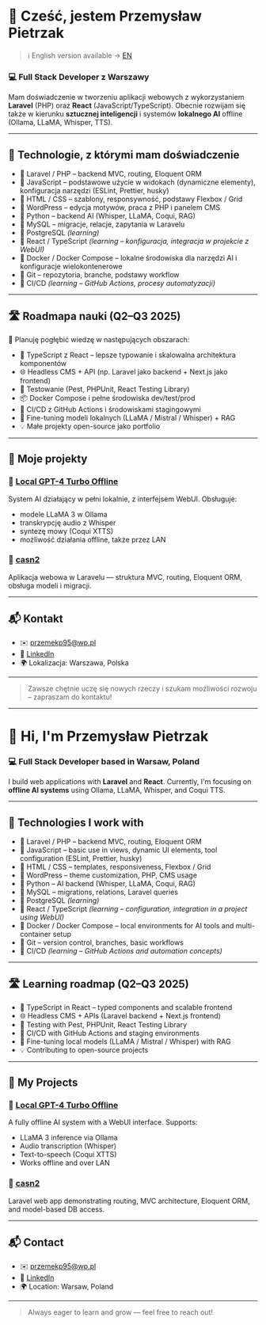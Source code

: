 
<!--## Hi there 👋 
-->


# 👋 Cześć, jestem Przemysław Pietrzak

> ℹ️ English version available → [EN](#en)

### 💻 Full Stack Developer z Warszawy

Mam doświadczenie w tworzeniu aplikacji webowych z wykorzystaniem **Laravel** (PHP) oraz **React** (JavaScript/TypeScript). Obecnie rozwijam się także w kierunku **sztucznej inteligencji** i systemów **lokalnego AI** offline (Ollama, LLaMA, Whisper, TTS).

---

## 🧰 Technologie, z którymi mam doświadczenie

- 🔹 Laravel / PHP – backend MVC, routing, Eloquent ORM  
- 🔹 JavaScript – podstawowe użycie w widokach (dynamiczne elementy), konfiguracja narzędzi (ESLint, Prettier, husky)  
- 🔹 HTML / CSS – szablony, responsywność, podstawy Flexbox / Grid  
- 🔹 WordPress – edycja motywów, praca z PHP i panelem CMS  
- 🔹 Python – backend AI (Whisper, LLaMA, Coqui, RAG)  
- 🔹 MySQL – migracje, relacje, zapytania w Laravelu  
- 🔹 PostgreSQL *(learning)*  
- 🔹 React / TypeScript *(learning – konfiguracja, integracja w projekcie z WebUI)*  
- 🔹 Docker / Docker Compose – lokalne środowiska dla narzędzi AI i konfiguracje wielokontenerowe  
- 🔹 Git – repozytoria, branche, podstawy workflow  
- 🔹 CI/CD *(learning – GitHub Actions, procesy automatyzacji)*  

---

## 🛣️ Roadmapa nauki (Q2–Q3 2025)

🎯 Planuję pogłębić wiedzę w następujących obszarach:

- 🔬 TypeScript z React – lepsze typowanie i skalowalna architektura komponentów  
- 🌐 Headless CMS + API (np. Laravel jako backend + Next.js jako frontend)  
- 🧪 Testowanie (Pest, PHPUnit, React Testing Library)  
- 📦 Docker Compose i pełne środowiska dev/test/prod  
- 🚀 CI/CD z GitHub Actions i środowiskami stagingowymi  
- 🧠 Fine-tuning modeli lokalnych (LLaMA / Mistral / Whisper) + RAG  
- 💡 Małe projekty open-source jako portfolio  

---

## 🚀 Moje projekty

### 🧠 [Local GPT-4 Turbo Offline](https://github.com/przemekp95/local-gpt4t-offline)
System AI działający w pełni lokalnie, z interfejsem WebUI. Obsługuje:
- modele LLaMA 3 w Ollama
- transkrypcję audio z Whisper
- syntezę mowy (Coqui XTTS)
- możliwość działania offline, także przez LAN

### 📂 [casn2](https://github.com/przemekp95/casn2)
Aplikacja webowa w Laravelu — struktura MVC, routing, Eloquent ORM, obsługa modeli i migracji.

---

## 📬 Kontakt

- ✉️ przemekp95@wp.pl  
- 🔗 [LinkedIn](https://www.linkedin.com/in/przemyslaw-pietrzak/)  
- 🌍 Lokalizacja: Warszawa, Polska

---

> Zawsze chętnie uczę się nowych rzeczy i szukam możliwości rozwoju – zapraszam do kontaktu!

---

<div id="en">

# 👋 Hi, I'm Przemysław Pietrzak

### 💻 Full Stack Developer based in Warsaw, Poland

I build web applications with **Laravel** and **React**. Currently, I'm focusing on **offline AI systems** using Ollama, LLaMA, Whisper, and Coqui TTS.

---

## 🧰 Technologies I work with

- 🔹 Laravel / PHP – backend MVC, routing, Eloquent ORM  
- 🔹 JavaScript – basic use in views, dynamic UI elements, tool configuration (ESLint, Prettier, husky)  
- 🔹 HTML / CSS – templates, responsiveness, Flexbox / Grid  
- 🔹 WordPress – theme customization, PHP, CMS usage  
- 🔹 Python – AI backend (Whisper, LLaMA, Coqui, RAG)  
- 🔹 MySQL – migrations, relations, Laravel queries  
- 🔹 PostgreSQL *(learning)*  
- 🔹 React / TypeScript *(learning – configuration, integration in a project using WebUI)*  
- 🔹 Docker / Docker Compose – local environments for AI tools and multi-container setup  
- 🔹 Git – version control, branches, basic workflows  
- 🔹 CI/CD *(learning – GitHub Actions and automation concepts)*  

---

## 🛣️ Learning roadmap (Q2–Q3 2025)

- 🔬 TypeScript in React – typed components and scalable frontend  
- 🌐 Headless CMS + APIs (Laravel backend + Next.js frontend)  
- 🧪 Testing with Pest, PHPUnit, React Testing Library  
- 🚀 CI/CD with GitHub Actions and staging environments  
- 🧠 Fine-tuning local models (LLaMA / Mistral / Whisper) with RAG  
- 💡 Contributing to open-source projects  

---

## 🚀 My Projects

### 🧠 [Local GPT-4 Turbo Offline](https://github.com/przemekp95/local-gpt4t-offline)
A fully offline AI system with a WebUI interface. Supports:
- LLaMA 3 inference via Ollama  
- Audio transcription (Whisper)  
- Text-to-speech (Coqui XTTS)  
- Works offline and over LAN  

### 📂 [casn2](https://github.com/przemekp95/casn2)
Laravel web app demonstrating routing, MVC architecture, Eloquent ORM, and model-based DB access.

---

## 📬 Contact

- ✉️ przemekp95@wp.pl  
- 🔗 [LinkedIn](https://www.linkedin.com/in/przemyslaw-pietrzak/)  
- 🌍 Location: Warsaw, Poland

---

> Always eager to learn and grow — feel free to reach out!

</div>



<!--
**przemekp95/przemekp95** is a ✨ _special_ ✨ repository because its `README.md` (this file) appears on your GitHub profile.

Here are some ideas to get you started:

- 🔭 I’m currently working on ...
- 🌱 I’m currently learning ...
- 👯 I’m looking to collaborate on ...
- 🤔 I’m looking for help with ...
- 💬 Ask me about ...
- 📫 How to reach me: ...
- 😄 Pronouns: ...
- ⚡ Fun fact: ...
-->
